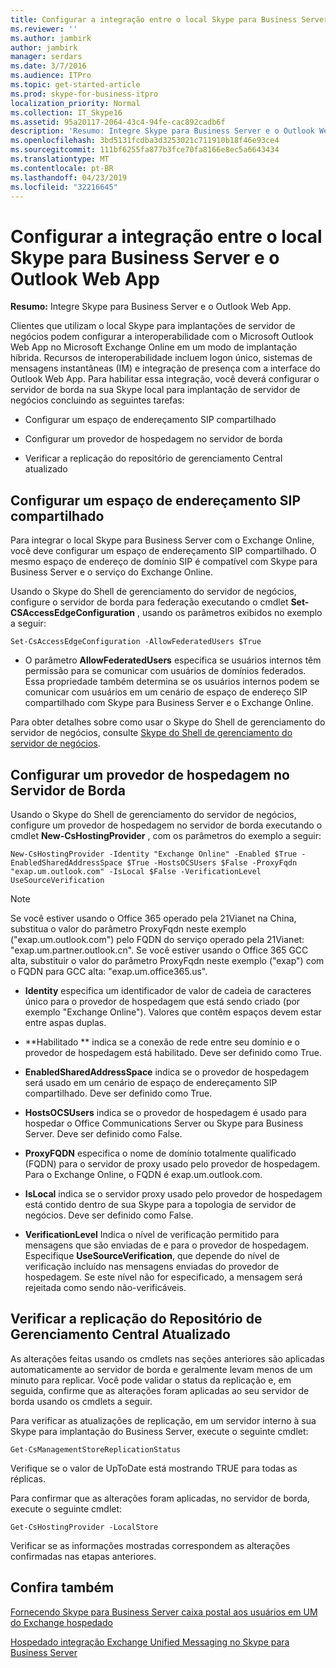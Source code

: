 ```yaml
---
title: Configurar a integração entre o local Skype para Business Server e o Outlook Web App
ms.reviewer: ''
ms.author: jambirk
author: jambirk
manager: serdars
ms.date: 3/7/2016
ms.audience: ITPro
ms.topic: get-started-article
ms.prod: skype-for-business-itpro
localization_priority: Normal
ms.collection: IT_Skype16
ms.assetid: 95a20117-2064-43c4-94fe-cac892cadb6f
description: 'Resumo: Integre Skype para Business Server e o Outlook Web App.'
ms.openlocfilehash: 3bd5131fcdba3d3253021c711910b18f46e93ce4
ms.sourcegitcommit: 111bf6255fa877b3fce70fa8166e8ec5a6643434
ms.translationtype: MT
ms.contentlocale: pt-BR
ms.lasthandoff: 04/23/2019
ms.locfileid: "32216645"
---
```

# <a name="configure-integration-between-on-premises-skype-for-business-server-and-outlook-web-app"></a>Configurar a integração entre o local Skype para Business Server e o Outlook Web App

**Resumo:** Integre Skype para Business Server e o Outlook Web App.

Clientes que utilizam o local Skype para implantações de servidor de negócios podem configurar a interoperabilidade com o Microsoft Outlook Web App no Microsoft Exchange Online em um modo de implantação híbrida. Recursos de interoperabilidade incluem logon único, sistemas de mensagens instantâneas (IM) e integração de presença com a interface do Outlook Web App. Para habilitar essa integração, você deverá configurar o servidor de borda na sua Skype local para implantação de servidor de negócios concluindo as seguintes tarefas:

- Configurar um espaço de endereçamento SIP compartilhado

- Configurar um provedor de hospedagem no servidor de borda

- Verificar a replicação do repositório de gerenciamento Central atualizado

## <a name="configure-a-shared-sip-address-space"></a>Configurar um espaço de endereçamento SIP compartilhado

Para integrar o local Skype para Business Server com o Exchange Online, você deve configurar um espaço de endereçamento SIP compartilhado. O mesmo espaço de endereço de domínio SIP é compatível com Skype para Business Server e o serviço do Exchange Online.

Usando o Skype do Shell de gerenciamento do servidor de negócios, configure o servidor de borda para federação executando o cmdlet **Set-CSAccessEdgeConfiguration** , usando os parâmetros exibidos no exemplo a seguir:

```
Set-CsAccessEdgeConfiguration -AllowFederatedUsers $True
```

- O parâmetro **AllowFederatedUsers** especifica se usuários internos têm permissão para se comunicar com usuários de domínios federados. Essa propriedade também determina se os usuários internos podem se comunicar com usuários em um cenário de espaço de endereço SIP compartilhado com Skype para Business Server e o Exchange Online.

Para obter detalhes sobre como usar o Skype do Shell de gerenciamento do servidor de negócios, consulte [Skype do Shell de gerenciamento do servidor de negócios](../../manage/management-shell.md).

## <a name="configure-a-hosting-provider-on-the-edge-server"></a>Configurar um provedor de hospedagem no Servidor de Borda

Usando o Skype do Shell de gerenciamento do servidor de negócios, configure um provedor de hospedagem no servidor de borda executando o cmdlet **New-CsHostingProvider** , com os parâmetros do exemplo a seguir:

```
New-CsHostingProvider -Identity "Exchange Online" -Enabled $True -EnabledSharedAddressSpace $True -HostsOCSUsers $False -ProxyFqdn "exap.um.outlook.com" -IsLocal $False -VerificationLevel UseSourceVerification
```

> [!NOTE]
> Se você estiver usando o Office 365 operado pela 21Vianet na China, substitua o valor do parâmetro ProxyFqdn neste exemplo ("exap.um.outlook.com") pelo FQDN do serviço operado pela 21Vianet: "exap.um.partner.outlook.cn". Se você estiver usando o Office 365 GCC alta, substituir o valor do parâmetro ProxyFqdn neste exemplo ("exap") com o FQDN para GCC alta: "exap.um.office365.us".

- **Identity** especifica um identificador de valor de cadeia de caracteres único para o provedor de hospedagem que está sendo criado (por exemplo "Exchange Online"). Valores que contêm espaços devem estar entre aspas duplas.

- **Habilitado ** indica se a conexão de rede entre seu domínio e o provedor de hospedagem está habilitado. Deve ser definido como True.

- **EnabledSharedAddressSpace** indica se o provedor de hospedagem será usado em um cenário de espaço de endereçamento SIP compartilhado. Deve ser definido como True.

- **HostsOCSUsers** indica se o provedor de hospedagem é usado para hospedar o Office Communications Server ou Skype para Business Server. Deve ser definido como False.

- **ProxyFQDN** especifica o nome de domínio totalmente qualificado (FQDN) para o servidor de proxy usado pelo provedor de hospedagem. Para o Exchange Online, o FQDN é exap.um.outlook.com.

- **IsLocal** indica se o servidor proxy usado pelo provedor de hospedagem está contido dentro de sua Skype para a topologia de servidor de negócios. Deve ser definido como False.

- **VerificationLevel** Indica o nível de verificação permitido para mensagens que são enviadas de e para o provedor de hospedagem. Especifique **UseSourceVerification**, que depende do nível de verificação incluído nas mensagens enviadas do provedor de hospedagem. Se este nível não for especificado, a mensagem será rejeitada como sendo não-verificáveis.

## <a name="verify-replication-of-the-updated-central-management-store"></a>Verificar a replicação do Repositório de Gerenciamento Central Atualizado

As alterações feitas usando os cmdlets nas seções anteriores são aplicadas automaticamente ao servidor de borda e geralmente levam menos de um minuto para replicar. Você pode validar o status da replicação e, em seguida, confirme que as alterações foram aplicadas ao seu servidor de borda usando os cmdlets a seguir.

Para verificar as atualizações de replicação, em um servidor interno à sua Skype para implantação do Business Server, execute o seguinte cmdlet:

```
Get-CsManagementStoreReplicationStatus
```
Verifique se o valor de UpToDate está mostrando TRUE para todas as réplicas.

Para confirmar que as alterações foram aplicadas, no servidor de borda, execute o seguinte cmdlet:

```
Get-CsHostingProvider -LocalStore
```
Verificar se as informações mostradas correspondem as alterações confirmadas nas etapas anteriores.

## <a name="see-also"></a>Confira também

[Fornecendo Skype para Business Server caixa postal aos usuários em UM do Exchange hospedado](https://technet.microsoft.com/library/306d3fb5-231b-4f0b-b8d8-0d9083b5ed77.aspx)

[Hospedado integração Exchange Unified Messaging no Skype para Business Server](https://technet.microsoft.com/library/f4de0165-da3b-499e-98fc-28ddd0db02d5.aspx)
